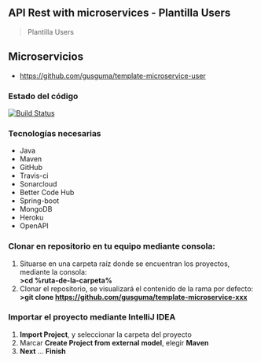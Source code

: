 ## API Rest with microservices - Plantilla Users
> Plantilla Users

## Microservicios
* https://github.com/gusguma/template-microservice-user

### Estado del código

[![Build Status](https://travis-ci.org/gusguma/template-microservice-user.svg?branch=develop)](https://travis-ci.org/gusguma/template-microservice-user)

### Tecnologías necesarias
* Java
* Maven
* GitHub
* Travis-ci
* Sonarcloud
* Better Code Hub
* Spring-boot
* MongoDB
* Heroku
* OpenAPI

### Clonar en repositorio en tu equipo mediante consola:
1. Situarse en una carpeta raíz donde se encuentran los proyectos, mediante la consola:  
 **>cd %ruta-de-la-carpeta%**
1. Clonar el repositorio, se visualizará el contenido de la rama por defecto:  
 **>git clone https://github.com/gusguma/template-microservice-xxx**

### Importar el proyecto mediante IntelliJ IDEA
1. **Import Project**, y seleccionar la carpeta del proyecto
1. Marcar **Create Project from external model**, elegir **Maven**
1. **Next** … **Finish**
